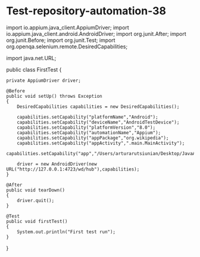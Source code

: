 # Test-repository-automation-38

import io.appium.java_client.AppiumDriver;
import io.appium.java_client.android.AndroidDriver;
import org.junit.After;
import org.junit.Before;
import org.junit.Test;
import org.openqa.selenium.remote.DesiredCapabilities;

import java.net.URL;

public class FirstTest {

    private AppiumDriver driver;

    @Before
    public void setUp() throws Exception
    {
        DesiredCapabilities capabilities = new DesiredCapabilities();

        capabilities.setCapability("platformName","Android");
        capabilities.setCapability("deviceName","AndroidTestDevice");
        capabilities.setCapability("platformVersion","8.0");
        capabilities.setCapability("automationName","Appium");
        capabilities.setCapability("appPackage","org.wikipedia");
        capabilities.setCapability("appActivity",".main.MainActivity");
        capabilities.setCapability("app","/Users/arturarutsiunian/Desktop/JavaAppiumAutomation/apks/org.wikipedia.apk");

        driver = new AndroidDriver(new URL("http://127.0.0.1:4723/wd/hub"),capabilities);
    }

    @After
    public void tearDown()
    {
        driver.quit();
    }

    @Test
    public void firstTest()
    {
        System.out.println("First test run");
    }
}
  
